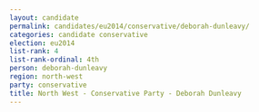 ```yaml
---
layout: candidate
permalink: candidates/eu2014/conservative/deborah-dunleavy/
categories: candidate conservative
election: eu2014
list-rank: 4
list-rank-ordinal: 4th
person: deborah-dunleavy
region: north-west
party: conservative
title: North West - Conservative Party - Deborah Dunleavy
---
```


